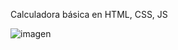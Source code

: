 Calculadora básica en HTML, CSS, JS

![imagen](https://github.com/SergioLarriba/Calculadora/assets/98891869/01071108-4ac8-421b-92a4-e6452e0ce4c3)


